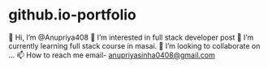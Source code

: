 # github.io-portfolio
👋 Hi, I’m @Anupriya408
👀 I’m interested in full stack developer post
🌱 I’m currently learning full stack course in masai.
💞️ I’m looking to collaborate on ...
📫 How to reach me email- anupriyasinha0408@gmail.com
